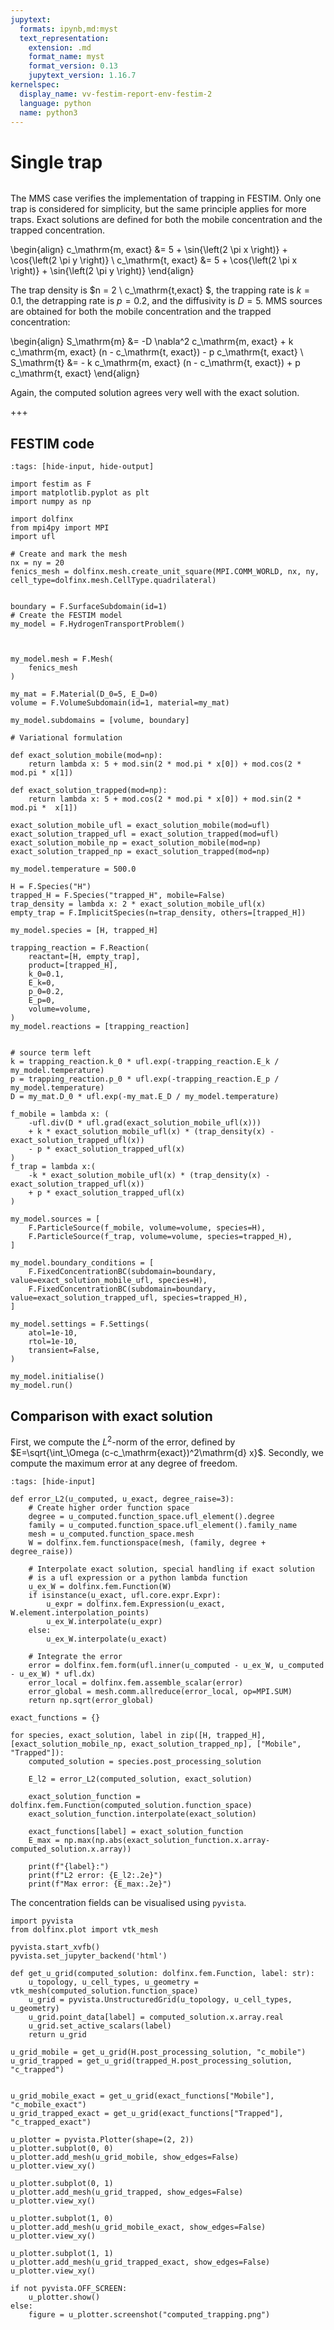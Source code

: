 ```yaml
---
jupytext:
  formats: ipynb,md:myst
  text_representation:
    extension: .md
    format_name: myst
    format_version: 0.13
    jupytext_version: 1.16.7
kernelspec:
  display_name: vv-festim-report-env-festim-2
  language: python
  name: python3
---
```


# Single trap

```{tags} 2D, MMS, trapping, steady state
```

The MMS case verifies the implementation of trapping in FESTIM.
Only one trap is considered for simplicity, but the same principle applies for more traps.
Exact solutions are defined for both the mobile concentration and the trapped concentration.

\begin{align}
    c_\mathrm{m, exact} &= 5 + \sin{\left(2 \pi x \right)} + \cos{\left(2 \pi y \right)} \\
    c_\mathrm{t, exact} &= 5 + \cos{\left(2 \pi x \right)} + \sin{\left(2 \pi y \right)}
\end{align}

The trap density is $n = 2 \ c_\mathrm{t,exact} $, the trapping rate is $k = 0.1$, the detrapping rate is $p = 0.2$, and the diffusivity is $D=5$.
MMS sources are obtained for both the mobile concentration and the trapped concentration:

\begin{align}
    S_\mathrm{m} &= -D \nabla^2 c_\mathrm{m, exact} + k c_\mathrm{m, exact} (n - c_\mathrm{t, exact}) - p c_\mathrm{t, exact} \\
    S_\mathrm{t} &= - k c_\mathrm{m, exact} (n - c_\mathrm{t, exact}) + p c_\mathrm{t, exact}
\end{align}

Again, the computed solution agrees very well with the exact solution.

+++

## FESTIM code

```{code-cell} ipython3
:tags: [hide-input, hide-output]

import festim as F
import matplotlib.pyplot as plt
import numpy as np

import dolfinx
from mpi4py import MPI
import ufl

# Create and mark the mesh
nx = ny = 20
fenics_mesh = dolfinx.mesh.create_unit_square(MPI.COMM_WORLD, nx, ny, cell_type=dolfinx.mesh.CellType.quadrilateral)


boundary = F.SurfaceSubdomain(id=1)
# Create the FESTIM model
my_model = F.HydrogenTransportProblem()



my_model.mesh = F.Mesh(
    fenics_mesh
)

my_mat = F.Material(D_0=5, E_D=0)
volume = F.VolumeSubdomain(id=1, material=my_mat)

my_model.subdomains = [volume, boundary]

# Variational formulation

def exact_solution_mobile(mod=np):
    return lambda x: 5 + mod.sin(2 * mod.pi * x[0]) + mod.cos(2 * mod.pi * x[1])

def exact_solution_trapped(mod=np):
    return lambda x: 5 + mod.cos(2 * mod.pi * x[0]) + mod.sin(2 * mod.pi *  x[1])

exact_solution_mobile_ufl = exact_solution_mobile(mod=ufl)
exact_solution_trapped_ufl = exact_solution_trapped(mod=ufl)
exact_solution_mobile_np = exact_solution_mobile(mod=np)
exact_solution_trapped_np = exact_solution_trapped(mod=np)

my_model.temperature = 500.0

H = F.Species("H")
trapped_H = F.Species("trapped_H", mobile=False)
trap_density = lambda x: 2 * exact_solution_mobile_ufl(x)
empty_trap = F.ImplicitSpecies(n=trap_density, others=[trapped_H])

my_model.species = [H, trapped_H]

trapping_reaction = F.Reaction(
    reactant=[H, empty_trap],
    product=[trapped_H],
    k_0=0.1,
    E_k=0,
    p_0=0.2,
    E_p=0,
    volume=volume,
)
my_model.reactions = [trapping_reaction]


# source term left
k = trapping_reaction.k_0 * ufl.exp(-trapping_reaction.E_k / my_model.temperature)
p = trapping_reaction.p_0 * ufl.exp(-trapping_reaction.E_p / my_model.temperature)
D = my_mat.D_0 * ufl.exp(-my_mat.E_D / my_model.temperature)

f_mobile = lambda x: (
    -ufl.div(D * ufl.grad(exact_solution_mobile_ufl(x)))
    + k * exact_solution_mobile_ufl(x) * (trap_density(x) - exact_solution_trapped_ufl(x))
    - p * exact_solution_trapped_ufl(x)
)
f_trap = lambda x:(
    -k * exact_solution_mobile_ufl(x) * (trap_density(x) - exact_solution_trapped_ufl(x))
    + p * exact_solution_trapped_ufl(x)
)

my_model.sources = [
    F.ParticleSource(f_mobile, volume=volume, species=H),
    F.ParticleSource(f_trap, volume=volume, species=trapped_H),
]

my_model.boundary_conditions = [
    F.FixedConcentrationBC(subdomain=boundary, value=exact_solution_mobile_ufl, species=H),
    F.FixedConcentrationBC(subdomain=boundary, value=exact_solution_trapped_ufl, species=trapped_H),
]

my_model.settings = F.Settings(
    atol=1e-10,
    rtol=1e-10,
    transient=False,
)

my_model.initialise()
my_model.run()
```

## Comparison with exact solution

First, we compute the $L^2$-norm of the error, defined by $E=\sqrt{\int_\Omega (c-c_\mathrm{exact})^2\mathrm{d} x}$. Secondly, we compute the maximum error at any degree of freedom.

```{code-cell} ipython3
:tags: [hide-input]

def error_L2(u_computed, u_exact, degree_raise=3):
    # Create higher order function space
    degree = u_computed.function_space.ufl_element().degree
    family = u_computed.function_space.ufl_element().family_name
    mesh = u_computed.function_space.mesh
    W = dolfinx.fem.functionspace(mesh, (family, degree + degree_raise))

    # Interpolate exact solution, special handling if exact solution
    # is a ufl expression or a python lambda function
    u_ex_W = dolfinx.fem.Function(W)
    if isinstance(u_exact, ufl.core.expr.Expr):
        u_expr = dolfinx.fem.Expression(u_exact, W.element.interpolation_points)
        u_ex_W.interpolate(u_expr)
    else:
        u_ex_W.interpolate(u_exact)

    # Integrate the error
    error = dolfinx.fem.form(ufl.inner(u_computed - u_ex_W, u_computed - u_ex_W) * ufl.dx)
    error_local = dolfinx.fem.assemble_scalar(error)
    error_global = mesh.comm.allreduce(error_local, op=MPI.SUM)
    return np.sqrt(error_global)
```

```{code-cell} ipython3
exact_functions = {}

for species, exact_solution, label in zip([H, trapped_H], [exact_solution_mobile_np, exact_solution_trapped_np], ["Mobile", "Trapped"]):
    computed_solution = species.post_processing_solution

    E_l2 = error_L2(computed_solution, exact_solution)

    exact_solution_function = dolfinx.fem.Function(computed_solution.function_space)
    exact_solution_function.interpolate(exact_solution)

    exact_functions[label] = exact_solution_function
    E_max = np.max(np.abs(exact_solution_function.x.array-computed_solution.x.array))

    print(f"{label}:")
    print(f"L2 error: {E_l2:.2e}")
    print(f"Max error: {E_max:.2e}")
```

The concentration fields can be visualised using `pyvista`.

```{code-cell} ipython3
import pyvista
from dolfinx.plot import vtk_mesh

pyvista.start_xvfb()
pyvista.set_jupyter_backend('html')

def get_u_grid(computed_solution: dolfinx.fem.Function, label: str):
    u_topology, u_cell_types, u_geometry = vtk_mesh(computed_solution.function_space)
    u_grid = pyvista.UnstructuredGrid(u_topology, u_cell_types, u_geometry)
    u_grid.point_data[label] = computed_solution.x.array.real
    u_grid.set_active_scalars(label)
    return u_grid

u_grid_mobile = get_u_grid(H.post_processing_solution, "c_mobile")
u_grid_trapped = get_u_grid(trapped_H.post_processing_solution, "c_trapped")


u_grid_mobile_exact = get_u_grid(exact_functions["Mobile"], "c_mobile_exact")
u_grid_trapped_exact = get_u_grid(exact_functions["Trapped"], "c_trapped_exact")

u_plotter = pyvista.Plotter(shape=(2, 2))
u_plotter.subplot(0, 0)
u_plotter.add_mesh(u_grid_mobile, show_edges=False)
u_plotter.view_xy()

u_plotter.subplot(0, 1)
u_plotter.add_mesh(u_grid_trapped, show_edges=False)
u_plotter.view_xy()

u_plotter.subplot(1, 0)
u_plotter.add_mesh(u_grid_mobile_exact, show_edges=False)
u_plotter.view_xy()

u_plotter.subplot(1, 1)
u_plotter.add_mesh(u_grid_trapped_exact, show_edges=False)
u_plotter.view_xy()

if not pyvista.OFF_SCREEN:
    u_plotter.show()
else:
    figure = u_plotter.screenshot("computed_trapping.png")
```
